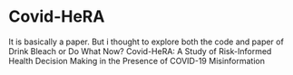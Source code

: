 # Covid-HeRA
It is basically a paper. But i thought to explore both the code and paper of Drink Bleach or Do What Now? Covid-HeRA: A Study of Risk-Informed Health Decision Making in the Presence of COVID-19 Misinformation
